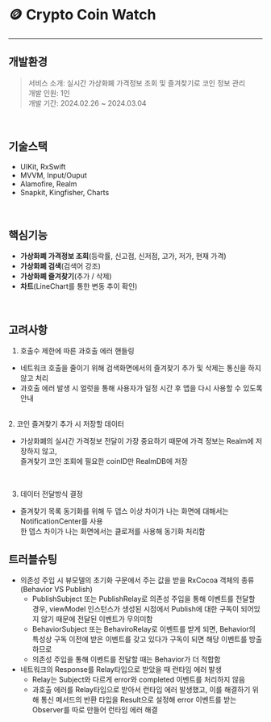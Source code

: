 # 🪙 Crypto Coin Watch

---
## 개발환경
> 서비스 소개: 실시간 가상화폐 가격정보 조회 및 즐겨찾기로 코인 정보 관리<br>
> 개발 인원: 1인<br>
> 개발 기간: 2024.02.26 ~ 2024.03.04

<br>

## 기술스택
- UIKit, RxSwift
- MVVM, Input/Ouput
- Alamofire, Realm
- Snapkit, Kingfisher, Charts

<br>

## 핵심기능
- **가상화폐 가격정보 조회**(등락률, 신고점, 신저점, 고가, 저가, 현재 가격)
- **가상화폐 검색**(검색어 강조)
- **가상화폐 즐겨찾기**(추가 / 삭제)
- **차트**(LineChart를 통한 변동 추이 확인)

<br>

## 고려사항
1. 호출수 제한에 따른 과호출 에러 핸들링
  - 네트워크 호출을 줄이기 위해 검색화면에서의 즐겨찾기 추가 및 삭제는 통신을 하지 않고 처리
  - 과호출 에러 발생 시 얼럿을 통해 사용자가 일정 시간 후 앱을 다시 사용할 수 있도록 안내
<br>
2. 코인 즐겨찾기 추가 시 저장할 데이터
 

  - 가상화폐의 실시간 가격정보 전달이 가장 중요하기 때문에 가격 정보는 Realm에 저장하지 않고,<br>즐겨찾기 코인 조회에 필요한 coinID만 RealmDB에 저장

<br>

3. 데이터 전달방식 결정
  - 즐겨찾기 목록 동기화를 위해 두 뎁스 이상 차이가 나는 화면에 대해서는 NotificationCenter를 사용<br>한 뎁스 차이가 나는 화면에서는 클로저를 사용해 동기화 처리함

## 트러블슈팅
- 의존성 주입 시 뷰모델의 초기화 구문에서 주는 값을 받을 RxCocoa 객체의 종류(Behavior VS Publish)
  - PublishSubject 또는 PublishRelay로 의존성 주입을 통해 이벤트를 전달할 경우, viewModel 인스턴스가 생성된 시점에서 Publish에 대한 구독이 되어있지 않기 때문에 전달된 이벤트가 무의미함
  - BehaviorSubject 또는 BehaviroRelay로 이벤트를 받게 되면, Behavior의 특성상 구독 이전에 받은 이벤트를 갖고 있다가 구독이 되면 해당 이벤트를 방출하므로
  - 의존성 주입을 통해 이벤트를 전달할 때는 Behavior가 더 적합함 
- 네트워크의 Response를 Relay타입으로 받았을 때 런타임 에러 발생
  - Relay는 Subject와 다르게 error와 completed 이벤트를 처리하지 않음
  - 과호출 에러를 Relay타입으로 받아서 런타입 에러 발생했고, 이를 해결하기 위해 통신 메서드의 반환 타입을 Result으로 설정해 error 이벤트를 받는 Observer를 따로 만들어 런타임 에러 해결
